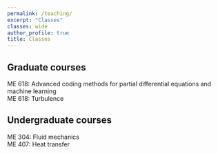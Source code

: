 ```yaml
---
permalink: /teaching/
excerpt: "Classes"
classes: wide
author_profile: true
title: Classes
---
```


## Graduate courses
ME 618: Advanced coding methods for partial differential equations and machine learning\
ME 618: Turbulence

## Undergraduate courses
ME 304: Fluid mechanics\
ME 407: Heat transfer
